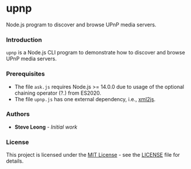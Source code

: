 # upnp
Node.js program to discover and browse UPnP media servers.

### Introduction
`upnp` is a Node.js CLI program to demonstrate how to discover and browse UPnP media servers.

### Prerequisites
- The file `ask.js` requires Node.js >= 14.0.0 due to usage of the optional chaining
operator (?.) from ES2020.
- The file `upnp.js` has one external dependency, i.e., [xml2js](https://www.npmjs.com/package/xml2js).

### Authors
* **Steve Leong** - *Initial work*

### License
This project is licensed under the [MIT License](https://opensource.org/licenses/MIT) -
see the [LICENSE](https://github.com/wingkeet/upnp/blob/master/LICENSE) file for details.

